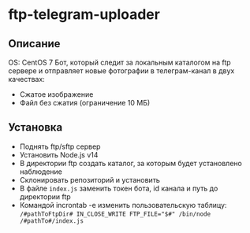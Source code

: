 # ftp-telegram-uploader

## Описание 
OS: CentOS 7
Бот, который следит за локальным каталогом на ftp сервере и отправляет новые фотографии в телеграм-канал в двух качествах:
* Сжатое изображение
* Файл без сжатия (ограничение 10 МБ)


## Установка
* Поднять ftp/sftp сервер
* Установить Node.js v14
* В директории ftp создать каталог, за которым будет установлено наблюдение
* Склонировать репозиторий и установить
* В файле `index.js` заменить токен бота, id канала и путь до директории ftp
* Командой incrontab -e изменить пользовательскую таблицу: `/#pathToFtpDir# IN_CLOSE_WRITE FTP_FILE="$#" /bin/node /#pathTo#/index.js`
